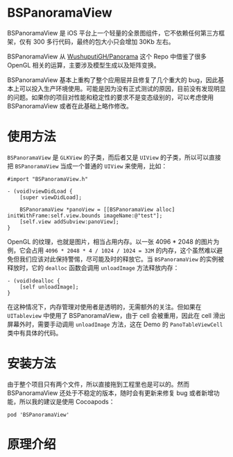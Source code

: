 # BSPanoramaView

BSPanoramaView 是 iOS 平台上一个轻量的全景图组件，它不依赖任何第三方框架，仅有 300 多行代码，最终的包大小只会增加 30Kb 左右。

BSPanoramaView 从 [WushuputiGH/Panorama](https://github.com/WushuputiGH/Panorama) 这个 Repo 中借鉴了很多 OpenGL 相关的运算，主要涉及模型生成以及矩阵变换。

BSPanoramaView 基本上重构了整个应用层并且修复了几个重大的 bug，因此基本上可以投入生产环境使用。可能是因为没有正式测试的原因，目前没有发现明显的问题。如果你的项目对性能和稳定性的要求不是变态级别的，可以考虑使用 BSPanoramaView 或者在此基础上略作修改。

# 使用方法

`BSPanoramaView` 是 `GLKView` 的子类，而后者又是 `UIView` 的子类，所以可以直接把 `BSPanoramaView` 当成一个普通的 `UIView` 来使用，比如：

```objc
#import "BSPanoramaView.h"

- (void)viewDidLoad {
    [super viewDidLoad];

    BSPanoramaView *panoView = [[BSPanoramaView alloc] initWithFrame:self.view.bounds imageName:@"test"];
    [self.view addSubview:panoView];
}
```

OpenGL 的纹理，也就是图片，相当占用内存。以一张 4096 * 2048 的图片为例，它会占用 `4096 * 2048 * 4 / 1024 / 1024 = 32M` 的内存，这个虽然难以避免但我们应该对此保持警惕，尽可能及时的释放它。当 `BSPanoramaView` 的实例被释放时，它的 `dealloc` 函数会调用 `unloadImage` 方法释放内存：

```objc
- (void)dealloc {
    [self unloadImage];
}
```

在这种情况下，内存管理对使用者是透明的，无需额外的关注。但如果在 `UITableview` 中使用了 BSPanoramaView，由于 cell 会被重用，因此在 cell 滑出屏幕外时，需要手动调用 `unloadImage` 方法，这在 Demo 的 `PanoTableViewCell` 类中有具体的代码。

# 安装方法

由于整个项目只有两个文件，所以直接拖到工程里也是可以的。然而 BSPanoramaView 还处于不稳定的版本，随时会有更新来修复 bug 或者新增功能，所以我的建议是使用 Cocoapods：

```
pod 'BSPanoramaView'
```

# 原理介绍

